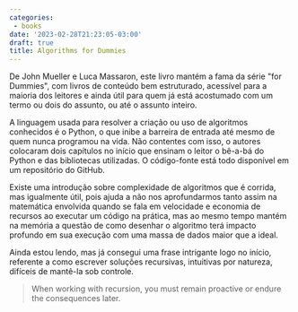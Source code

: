 ```yaml
---
categories:
 - books
date: '2023-02-28T21:23:05-03:00'
draft: true
title: Algorithms for Dummies
---
```


De John Mueller e Luca Massaron, este livro mantém a fama da série "for Dummies", com livros de conteúdo bem estruturado, acessível para a maioria dos leitores e ainda útil para quem já está acostumado com um termo ou dois do assunto, ou até o assunto inteiro.

A linguagem usada para resolver a criação ou uso de algoritmos conhecidos é o Python, o que inibe a barreira de entrada até mesmo de quem nunca programou na vida. Não contentes com isso, o autores colocaram dois capítulos no início que ensinam o leitor o bê-a-bá do Python e das bibliotecas utilizadas. O código-fonte está todo disponível em um repositório do GitHub.

Existe uma introdução sobre complexidade de algoritmos que é corrida, mas igualmente útil, pois ajuda a não nos aprofundarmos tanto assim na matemática envolvida quando se fala em velocidade e economia de recursos ao executar um código na prática, mas ao mesmo tempo mantém na memória a questão de como desenhar o algoritmo terá impacto profundo em sua execução com uma massa de dados maior que a ideal.

Ainda estou lendo, mas já consegui uma frase intrigante logo no início, referente a como escrever soluções recursivas, intuitivas por natureza, difíceis de mantê-la sob controle.

> When working with recursion, you must remain proactive or endure the consequences later.
